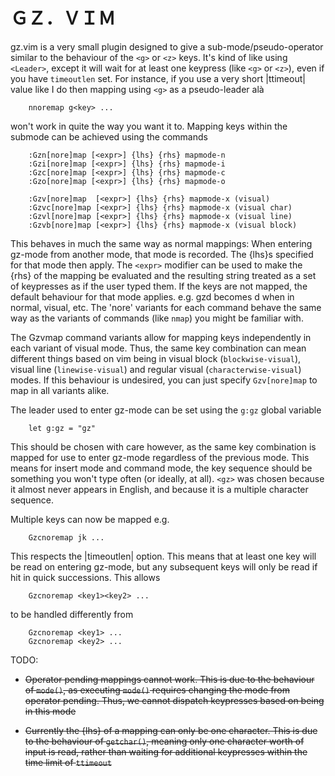 # ＧＺ．ＶＩＭ

gz.vim is a very small plugin designed to give a sub-mode/pseudo-operator
similar to the behaviour of the `<g>` or `<z>` keys. It's kind of like using
`<Leader>`, except it will wait for at least one keypress (like `<g>` or `<z>`),
even if you have `timeoutlen` set. For instance, if you use a very short
|ttimeout| value like I do then mapping using `<g>` as a pseudo-leader alà 

```vim
    nnoremap g<key> ...
```

won't work in quite the way you want it to. Mapping keys within the
submode can be achieved using the commands

```vim
    :Gzn[nore]map [<expr>] {lhs} {rhs} mapmode-n 
    :Gzi[nore]map [<expr>] {lhs} {rhs} mapmode-i 
    :Gzc[nore]map [<expr>] {lhs} {rhs} mapmode-c 
    :Gzo[nore]map [<expr>] {lhs} {rhs} mapmode-o 

    :Gzv[nore]map  [<expr>] {lhs} {rhs} mapmode-x (visual)       
    :Gzvc[nore]map [<expr>] {lhs} {rhs} mapmode-x (visual char)  
    :Gzvl[nore]map [<expr>] {lhs} {rhs} mapmode-x (visual line)  
    :Gzvb[nore]map [<expr>] {lhs} {rhs} mapmode-x (visual block) 
```

This behaves in much the same way as normal mappings: When entering gz-mode
from another mode, that mode is recorded. The {lhs}s specified for that mode
then apply. The `<expr>` modifier can be used to make the {rhs} of the mapping
be evaluated and the resulting string treated as a set of keypresses as if the
user typed them. If the keys are not mapped, the default behaviour for that
mode applies. e.g. gzd becomes d when in normal, visual, etc. The 'nore'
variants for each command behave the same way as the variants of commands
(like `nmap`) you might be familiar with.

The Gzvmap command variants allow for mapping keys independently in each
variant of visual mode. Thus, the same key combination can mean different
things based on vim being in visual block (`blockwise-visual`), visual line
(`linewise-visual`) and regular visual (`characterwise-visual`) modes. If this
behaviour is undesired, you can just specify `Gzv[nore]map` to map in all
variants alike.

The leader used to enter gz-mode can be set using the `g:gz` global variable

```vim
    let g:gz = "gz"
```

This should be chosen with care however, as the same key combination is mapped
for use to enter gz-mode regardless of the previous mode. This means for
insert mode and command mode, the key sequence should be something you won't
type often (or ideally, at all). `<gz>` was chosen because it almost never appears in
English, and because it is a multiple character sequence.

Multiple keys can now be mapped e.g.

```vim
    Gzcnoremap jk ...
```

This respects the |timeoutlen| option. This means that at least one key will
be read on entering gz-mode, but any subsequent keys will only be read if
hit in quick successions. This allows

```vim
    Gzcnoremap <key1><key2> ...
```

to be handled differently from

```vim
    Gzcnoremap <key1> ...
    Gzcnoremap <key2> ...
```


TODO:

* ~~Operator pending mappings cannot work. This is due to the behaviour of `mode()`, as executing `mode()` requires changing the mode from operator pending. Thus, we cannot dispatch keypresses based on being in this mode~~

* ~~Currently the {lhs} of a mapping can only be one character. This is due to the behaviour of `getchar()`, meaning only one character worth of input is read, rather than waiting for additional keypresses within the time limit of `ttimeout`~~
